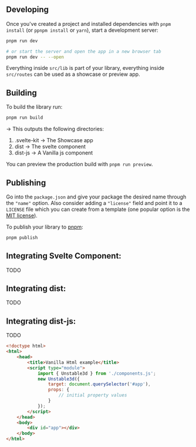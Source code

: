 ## Developing

Once you've created a project and installed dependencies with `pnpm install` (or `ppnpm install` or `yarn`), start a development server:

```bash
pnpm run dev

# or start the server and open the app in a new browser tab
pnpm run dev -- --open
```

Everything inside `src/lib` is part of your library, everything inside `src/routes` can be used as a showcase or preview app.

## Building

To build the library run:

```bash
pnpm run build
```

-> This outputs the following directories:
1. .svelte-kit -> The Showcase app
2. dist -> The svelte component
3. dist-js -> A Vanilla js component

You can preview the production build with `pnpm run preview`.

## Publishing

Go into the `package.json` and give your package the desired name through the `"name"` option. Also consider adding a `"license"` field and point it to a `LICENSE` file which you can create from a template (one popular option is the [MIT license](https://opensource.org/license/mit/)).

To publish your library to [pnpm](https://www.pnpmjs.com):

```bash
pnpm publish
```

## Integrating Svelte Component:

TODO

## Integrating dist:
TODO

## Integrating dist-js:
TODO
```html
<!doctype html>
<html>
	<head>
		<title>Vanilla Html example</title>
		<script type="module">
			import { Unstable3d } from './components.js';
			new Unstable3d({
				target: document.querySelector('#app'),
				props: {
					// initial property values
				}
			});
		</script>
	</head>
	<body>
		<div id="app"></div>
	</body>
</html>
```
